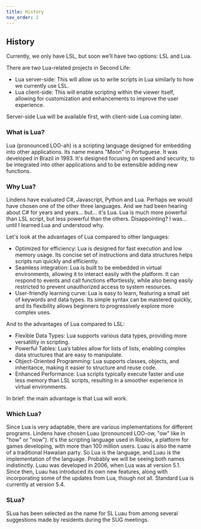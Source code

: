 ```yaml
---
title: History
nav_order: 2
---
```


## History

Currently, we only have LSL, but soon we’ll have two options: LSL and Lua.

There are two Lua-related projects in Second Life:
* Lua server-side: This will allow us to write scripts in Lua similarly to how we currently use LSL.
* Lua client-side: This will enable scripting within the viewer itself, allowing for customization and enhancements to improve the user experience.

Server-side Lua will be available first, with client-side Lua coming later.

### What is Lua?

Lua (pronounced LOO-ah) is a scripting language designed for embedding into other applications.
Its name means "Moon" in Portuguese. It was developed in Brazil in 1993.
It's designed focusing on speed and security, to be integrated into other applications and to be extensible adding new functions.

### Why Lua?

Lindens have evaluated C#, Javascript, Python and Lua.
Perhaps we would have chosen one of the other three languages. And we had been hearing about C# for years and years... but... it's Lua.
Lua is much more powerful than LSL script, but less powerful than the others. Disappointing? I was... until I learned Lua and understood why.

Let's look at the advantages of Lua compared to other languages:
* Optimized for efficiency: Lua is designed for fast execution and low memory usage. Its concise set of instructions and data structures helps scripts run quickly and efficiently.
* Seamless integration: Lua is built to be embedded in virtual environments, allowing it to interact easily with the platform. It can respond to events and call functions effortlessly, while also being easily restricted to prevent unauthorized access to system resources.
* User-friendly learning curve: Lua is easy to learn, featuring a small set of keywords and data types. Its simple syntax can be mastered quickly, and its flexibility allows beginners to progressively explore more complex uses.

And to the advantages of Lua compared to LSL:
* Flexible Data Types: Lua supports various data types, providing more versatility in scripting.
* Powerful Tables: Lua’s tables allow for lists of lists, enabling complex data structures that are easy to manipulate.
* Object-Oriented Programming: Lua supports classes, objects, and inheritance, making it easier to structure and reuse code.
* Enhanced Performance: Lua scripts typically execute faster and use less memory than LSL scripts, resulting in a smoother experience in virtual environments.

In brief: the main advantage is that Lua will work.

### Which Lua?

Since Lua is very adaptable, there are various implementations for different programs.
Lindens have chosen Luau (pronounced LOO-ow, "ow" like in "how" or "now").
It's the scripting language used in Roblox, a platform for games developing, with more than 100 million users.
Luau is also the name of a traditional Hawaiian party.
So Lua is the language, and Luau is the implementation of the language. Probably we will be seeing both names indistinctly.
Luau was developed in 2006, when Lua was at version 5.1. Since then, Luau has introduced its own new features, along with incorporating some of the updates from Lua, though not all. Standard Lua is currently at version 5.4.

### SLua?

SLua has been selected as the name for SL Luau from among several suggestions made by residents during the SUG meetings.

